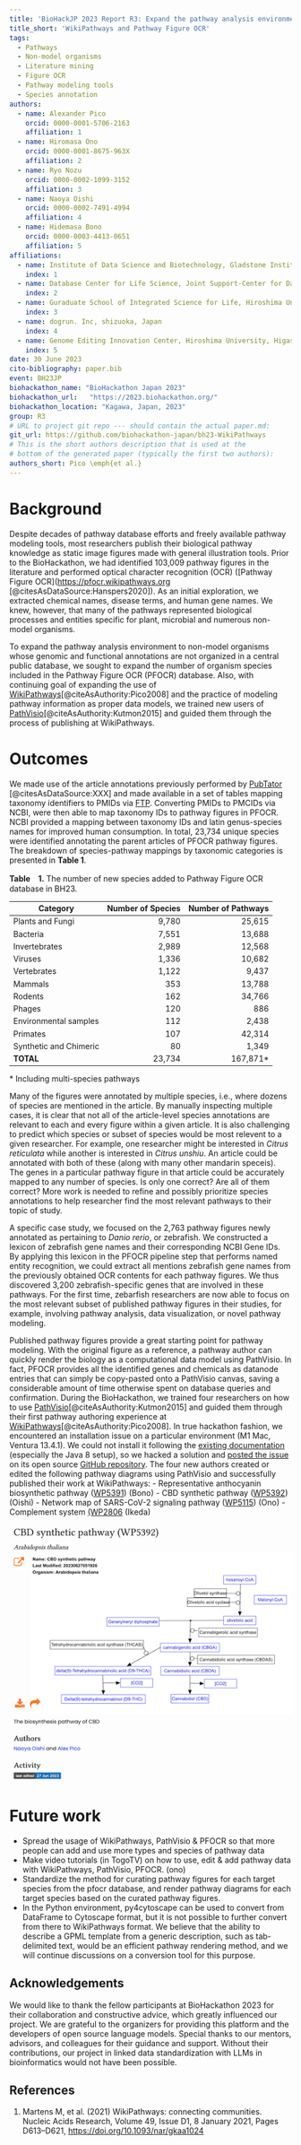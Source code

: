 ```yaml
---
title: 'BioHackJP 2023 Report R3: Expand the pathway analysis environment to non-model organisms'
title_short: 'WikiPathways and Pathway Figure OCR'
tags:
  - Pathways
  - Non-model organisms
  - Literature mining
  - Figure OCR
  - Pathway modeling tools
  - Species annotation
authors:
  - name: Alexander Pico
    orcid: 0000-0001-5706-2163
    affiliation: 1
  - name: Hiromasa Ono
    orcid: 0000-0001-8675-963X
    affiliation: 2
  - name: Ryo Nozu
    orcid: 0000-0002-1099-3152
    affiliation: 3
  - name: Naoya Oishi
    orcid: 0000-0002-7491-4994
    affiliation: 4
  - name: Hidemasa Bono
    orcid: 0000-0003-4413-0651
    affiliation: 5
affiliations:
  - name: Institute of Data Science and Biotechnology, Gladstone Institutes, UCSF, San Francisco, CA, USA
    index: 1
  - name: Database Center for Life Science, Joint Support-Center for Data Science Research, Research Organization of Information and Systems, kashiwa, Japan
    index: 2
  - name: Guraduate School of Integrated Science for Life, Hiroshima University, Higashi-Hiroshima, Japan
    index: 3
  - name: dogrun. Inc, shizuoka, Japan
    index: 4
  - name: Genome Editing Innovation Center, Hiroshima University, Higashi-Hiroshima, Japan
    index: 5
date: 30 June 2023
cito-bibliography: paper.bib
event: BH23JP
biohackathon_name: "BioHackathon Japan 2023"
biohackathon_url:   "https://2023.biohackathon.org/"
biohackathon_location: "Kagawa, Japan, 2023"
group: R3
# URL to project git repo --- should contain the actual paper.md:
git_url: https://github.com/biohackathon-japan/bh23-WikiPathways
# This is the short authors description that is used at the
# bottom of the generated paper (typically the first two authors):
authors_short: Pico \emph{et al.}
---
```


# Background
Despite decades of pathway database efforts and freely available pathway modeling tools, most researchers publish their biological pathway knowledge as static image figures made with general illustration tools. Prior to the BioHackathon, we had identified 103,009 pathway figures in the literature and performed optical character recognition (OCR) ([Pathway Figure OCR](https://pfocr.wikipathways.org [@citesAsDataSource:Hanspers2020]). As an initial exploration, we extracted chemical names, disease terms, and human gene names. We knew, however, that many of the pathways represented biological processes and entities specific for plant, microbial and numerous non-model organisms.

To expand the pathway analysis environment to non-model organisms whose genomic and functional annotations are not organized in a central public database, we sought to expand the number of organism species included in the Pathway Figure OCR (PFOCR) database. Also, with continuing goal of expanding the use of [WikiPathways](https://www.wikipathways.org)[@citeAsAuthority:Pico2008] and the practice of modeling pathway information as proper data models, we trained new users of [PathVisio](https://pathvisio.org)[@citeAsAuthority:Kutmon2015] and guided them through the process of publishing at WikiPathways.

# Outcomes
We made use of the article annotations previously performed by [PubTator](https://www.ncbi.nlm.nih.gov/research/pubtator/) [@citesAsDataSource:XXX] and made available in a set of tables mapping taxonomy identifiers to PMIDs via [FTP](https://ftp.ncbi.nlm.nih.gov/pub/lu/PubTatorCentral/). Converting PMIDs to PMCIDs via NCBI, were then able to map taxonomy IDs to pathway figures in PFOCR.  NCBI provided a mapping between taxonomy IDs and latin genus-species names for improved human consumption. In total, 23,734 unique species were identified annotating the parent articles of PFOCR pathway figures. The breakdown of species-pathway mappings by taxonomic categories is presented in **Table 1**.

**Table　1.** The number of new species added to Pathway Figure OCR database in BH23. 

| Category                    | Number of Species | Number of Pathways |
|-----------------------------|------------------:|------------------:|
| Plants and Fungi            |             9,780 |             25,615 |
| Bacteria                    |             7,551 |             13,688 |
| Invertebrates               |             2,989 |             12,568 |
| Viruses                     |             1,336 |             10,682 |
| Vertebrates                 |             1,122 |              9,437 |
| Mammals                     |              353 |             13,788 |
| Rodents                     |              162 |             34,766 |
| Phages                      |              120 |                886 |
| Environmental samples       |              112 |              2,438 |
| Primates                    |              107 |             42,314 |
| Synthetic and Chimeric      |               80 |              1,349 |
| **TOTAL**                   |            23,734 |            167,871* |

\* Including multi-species pathways 

Many of the figures were annotated by multiple species, i.e., where dozens of species are mentioned in the article. By manually inspecting multiple cases, it is clear that not all of the article-level species annotations are relevant to each and every figure within a given article. It is also challenging to predict which species or subset of species would be most relevent to a given researcher. For example, one researcher might be interested in *Citrus reticulata* while another is interested in *Citrus unshiu*. An article could be annotated with both of these (along with many other mandarin speceis). The genes in a particular pathway figure in that article could be accurately mapped to any number of species. Is only one correct? Are all of them correct? More work is needed to refine and possibly prioritize species annotations to help researcher find the most relevant pathways to their topic of study.

A specific case study, we focused on the 2,763 pathway figures newly annotated as pertaining to *Danio rerio*, or zebrafish. We constructed a lexicon of zebrafish gene names and their corresponding NCBI Gene IDs. By applying this lexicon in the PFOCR pipeline step that performs named entity recognition, we could extract all mentions zebrafish gene names from the previously obtained OCR contents for each pathway figures. We thus discovered 3,200 zebrafish-specific genes that are involved in these pathways. For the first time, zebarfish researchers are now able to focus on the most relevant subset of published pathway figures in their studies, for example, involving pathway analysis, data visualization, or novel pathway modeling.

Published pathway figures provide a great starting point for pathway modeling. With the original figure as a reference, a pathway author can quickly render the biology as a computational data model using PathVisio. In fact, PFOCR provides all the identified genes and chemicals as datanode entries that can simply be copy-pasted onto a PathVisio canvas, saving a considerable amount of time otherwise spent on database queries and confirmation. During the BioHackathon, we trained four researchers on how to use [PathVisio](https://pathvisio.org)[@citeAsAuthority:Kutmon2015] and guided them through their first pathway authoring experience at [WikiPathways](https://www.wikipathways.org)[@citeAsAuthority:Pico2008]. In true hackathon fashion, we encountered an installation issue on a particular environment (M1 Mac, Ventura 13.4.1). We could not install it following the [existing documentation](https://pathvisio.org/downloads) (especially the Java 8 setup), so we hacked a solution and [posted the issue](https://github.com/PathVisio/pathvisio/issues/195) on its open source [GitHub repository](https://github.com/PathVisio/pathvisio). The four new authors created or edited the following pathway diagrams using PathVisio and successfully published their work at WikiPathways:
    - Representative anthocyanin biosynthetic pathway ([WP5391](https://www.wikipathways.org/pathways/WP5391.html)) (Bono)
    - CBD synthetic pathway ([WP5392](https://www.wikipathways.org/pathways/WP5392.html)) (Oishi)
    - Network map of SARS-CoV-2 signaling pathway ([WP5115](https://www.wikipathways.org/pathways/WP5115.html)) (Ono)
    - Complement system [(WP2806](https://www.wikipathways.org/pathways/WP2806.html) (Ikeda)

![CBD synthetic pathway (WP5392)](./wp5392.png)

# Future work
- Spread the usage of WikiPathways, PathVisio & PFOCR so that more people can add and use more types and species of pathway data
- Make video tutorials (in TogoTV) on how to use, edit & add pathway data with WikiPathways, PathVisio, PFOCR. (ono)
- Standardize the method for curating pathway figures for each target species from the pfocr database, and  render  pathway diagrams for each target species based on the curated pathway figures.
- In the Python environment, py4cytoscape can be used to convert from DataFrame to Cytoscape format, but it is not possible to further convert from there to WikiPathways format. We believe that the ability to describe a GPML template from a generic description, such as tab-delimited text, would be an efficient pathway rendering method, and we will continue discussions on a conversion tool for this purpose.

## Acknowledgements

We would like to thank the fellow participants at BioHackathon 2023 for their collaboration and constructive advice, which greatly influenced our project. We are grateful to the organizers for providing this platform and the developers of open source language models. Special thanks to our mentors, advisors, and colleagues for their guidance and support. Without their contributions, our project in linked data standardization with LLMs in bioinformatics would not have been possible.

## References

1. Martens M, et al. (2021) WikiPathways: connecting communities. Nucleic Acids Research, Volume 49, Issue D1, 8 January 2021, Pages D613–D621, https://doi.org/10.1093/nar/gkaa1024
